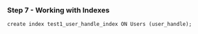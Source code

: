 ### Step 7 - Working with Indexes

```
create index test1_user_handle_index ON Users (user_handle);
```